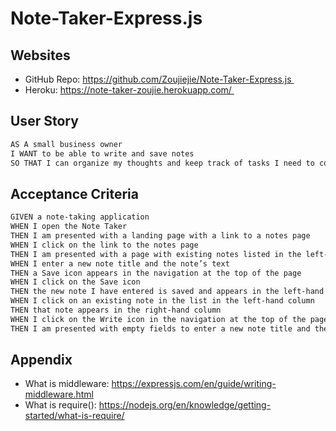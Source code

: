 # Note-Taker-Express.js

## Websites
- GitHub Repo: https://github.com/Zoujiejie/Note-Taker-Express.js 
- Heroku: https://note-taker-zoujie.herokuapp.com/ 

## User Story
```sh
AS A small business owner
I WANT to be able to write and save notes
SO THAT I can organize my thoughts and keep track of tasks I need to complete
```

## Acceptance Criteria
```sh
GIVEN a note-taking application
WHEN I open the Note Taker
THEN I am presented with a landing page with a link to a notes page
WHEN I click on the link to the notes page
THEN I am presented with a page with existing notes listed in the left-hand column, plus empty fields to enter a new note title and the note’s text in the right-hand column
WHEN I enter a new note title and the note’s text
THEN a Save icon appears in the navigation at the top of the page
WHEN I click on the Save icon
THEN the new note I have entered is saved and appears in the left-hand column with the other existing notes
WHEN I click on an existing note in the list in the left-hand column
THEN that note appears in the right-hand column
WHEN I click on the Write icon in the navigation at the top of the page
THEN I am presented with empty fields to enter a new note title and the note’s text in the right-hand column
```

## Appendix
- What is middleware: https://expressjs.com/en/guide/writing-middleware.html
- What is require(): https://nodejs.org/en/knowledge/getting-started/what-is-require/ 
